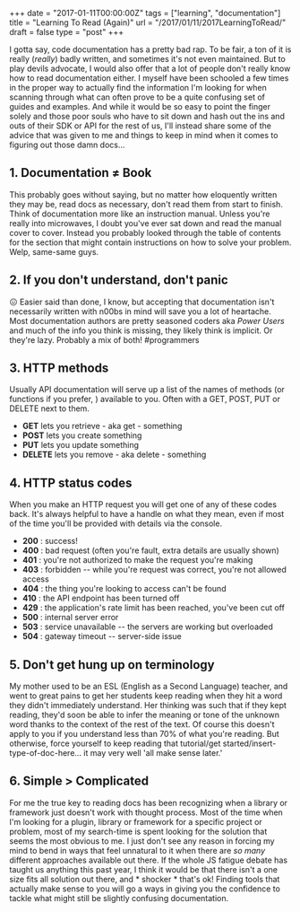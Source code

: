 +++
date = "2017-01-11T00:00:00Z"
tags = ["learning", "documentation"]
title = "Learning To Read (Again)"
url = "/2017/01/11/2017LearningToRead/"
draft = false
type = "post"
+++

I gotta say, code documentation has a pretty bad rap. To be fair, a ton of it is really (_really_) badly written, and sometimes it's not even maintained. But to play devils advocate, I would also offer that a lot of people don't really know how to read documentation either. I myself have been schooled a few times in the proper way to actually find the information I'm looking for when scanning through what can often prove to be a quite confusing set of guides and examples. And while it would be so easy to point the finger solely and those poor souls who have to sit down and hash out the ins and outs of their SDK or API for the rest of us, I'll instead share some of the advice that was given to me and things to keep in mind when it comes to figuring out those damn docs...


## 1. Documentation ≠ Book
This probably goes without saying, but no matter how eloquently written they may be, read docs as necessary, don't read them from start to finish. Think of documentation more like an instruction manual. Unless you're really into microwaves, I doubt you've ever sat down and read the manual cover to cover. Instead you probably looked through the table of contents for the section that might contain instructions on how to solve your problem. Welp, same-same guys.

## 2. If you don't understand, don't panic
😖 Easier said than done, I know, but accepting that documentation isn't necessarily written with n00bs in mind will save you a lot of heartache. Most documentation authors are pretty seasoned coders aka _Power Users_ and much of the info you think is missing, they likely think is implicit. Or they're lazy. Probably a mix of both! #programmers

## 3.  HTTP methods
Usually API documentation will serve up a list of the names of methods (or functions if you prefer, ) available to you. Often with a GET, POST, PUT or DELETE next to them.

- __GET__ lets you retrieve - aka get - something
- __POST__ lets you create something
- __PUT__ lets you update something
- __DELETE__ lets you remove - aka delete - something

## 4.  HTTP status codes
When you make an HTTP request you will get one of any of these codes back. It's always helpful to have a handle on what they mean, even if most of the time you'll be provided with details via the console.

- __200__ : success!
- __400__ : bad request (often you're fault, extra details are usually shown)
- __401__ : you're not authorized to make the request you're making
- __403__ : forbidden -- while you're request was correct, you're not allowed access
- __404__ : the thing you're looking to access can't be found
- __410__ : the API endpoint has been turned off
- __429__ : the application's rate limit has been reached, you've been cut off
- __500__ : internal server error
- __503__ : service unavailable -- the servers are working but overloaded
- __504__ : gateway timeout -- server-side issue


## 5. Don't get hung up on terminology
My mother used to be an ESL (English as a Second Language) teacher, and went to great pains to get her students keep reading when they hit a word they didn't immediately understand. Her thinking was such that if they kept reading, they'd soon be able to infer the meaning or tone of the unknown word thanks to the context of the rest of the text. Of course this doesn't apply to you if you understand less than 70% of what you're reading. But otherwise, force yourself to keep reading that tutorial/get started/insert-type-of-doc-here... it may very well 'all make sense later.'

## 6. Simple > Complicated
For me the true key to reading docs has been recognizing when a library or framework just doesn't work with thought process. Most of the time when I'm looking for a plugin, library or framework for a specific project or problem, most of my search-time is spent looking for the solution that seems the most obvious to me. I just don't see any reason in forcing my mind to bend in ways that feel unnatural  to it when there are _so many_ different approaches available out there. If the whole JS fatigue debate has taught us anything this past year, I think it would be that there isn't a one size fits all solution out there, and * shocker * that's ok! Finding tools that actually make sense to you will go a ways in giving you the confidence to tackle what might still be slightly confusing documentation.
